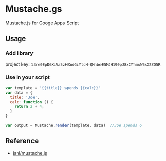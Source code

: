 # Mustache.gs
Mustache.js for Googe Apps Script

## Usage
### Add library
project key: `13re0EpD6XiVa5zHXndGiYtcH-QMnbeE5MJH190pJ8xCYhmuW5sX2ZO5R`

### Use in your script
```js
var template = '{{title}} spends {{calc}}'
var data = {
  title: 'Joe',
  calc: function () {
    return 2 + 4;
  }
}

var output = Mustache.render(template, data)  //Joe spends 6
```

## Reference
* [janl/mustache.js](https://github.com/janl/mustache.js)
